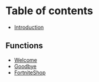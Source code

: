 # Table of contents

* [Introduction](README.md)

## Functions

* [Welcome](functions/welcome.md)
* [Goodbye](functions/goodbye.md)
* [FortniteShop](functions/fortniteshop.md)

